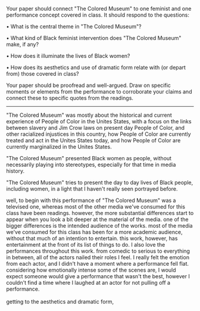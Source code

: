 Your paper should connect "The Colored Museum" to one feminist and one performance concept covered in class. It should respond to the questions:

• What is the central theme in "The Colored Museum"?

• What kind of Black feminist intervention does "The Colored Museum" make, if any?

• How does it illuminate the lives of Black women?

• How does its aesthetics and use of dramatic form relate with (or depart from) those covered in class?

Your paper should be proofread and well-argued. Draw on specific moments or elements from the performance to corroborate your claims and connect these to specific quotes from the readings.
<!--  -->
<!--  -->
<!--  -->
<!--  -->
<!--  -->
<!--  -->
<!--  -->
<!--  -->
<!--  -->
<!--  -->
<!--  -->
<!--  -->
<!--  -->
---
<!--
connect "The Colored Museum" to one feminist and one performance concept covered in class.
-->
<!--  -->
<!--  -->
<!--  -->
<p>
<!-- What is the central theme in "The Colored Museum"? -->
"The Colored Museum" was mostly about the historical and current experience of People of Color in the Unites States, with a focus on

<!-- 1 --> the links between slavery and Jim Crow laws on present day People of Color, and other racialized injustices in this country,

<!-- 2 --> how People of Color are currently treated and act in the Unites States today,

<!-- 3 --> and how People of Color are currently marginalized in the Unites States.
<!--  -->
<!--  -->
<!--  -->
<!--  -->
<!--  -->
<!--  -->
<!--  -->
<!--  -->
<!--  -->
</p>
<p>
<!--  -->
<!-- What kind of Black feminist intervention does "The Colored Museum" make, if any? -->
<!-- these are the feminist strategies -->
<!-- Polyphony; Non linearity; Multiple truths; Non hierarchical relationships -->
<!--  -->
"The Colored Museum" presented Black women as people, without necessarily playing into stereotypes, especially for that time in media history.
<!--  -->
<!-- add more obvi -->
<!--  -->
<!--  -->
<!--  -->
<!--  -->
<!--  -->
<!--  -->
<!--  -->
</p>
<p>
<!--  -->
<!--  -->
<!--  -->
<!-- How does it illuminate the lives of Black women? -->
<!-- these are the feminist strategies -->
<!-- Polyphony; Non linearity; Multiple truths; Non hierarchical relationships -->
"The Colored Museum" tries to present the day to day lives of Black people, including women, in a light that I haven't really seen portrayed before.
<!--  -->
</p>
<!--  -->
<!--  -->
<!--  -->
<p>
<!-- How does its aesthetics and use of dramatic form relate with (or depart from) those covered in class? -->
<!-- this part is supposed to be about stuff like the jazz aesthetic, movement, color, etc -->
<!-- One feminist and one performance concept Black Feminist Thought has bulk of info needed fem not everyone in this bridge called my back; not everyone is Black in it there is a moment asks about Black fem specifically; you can find outside sources -->
<!-- these are the feminist strategies -->
<!-- Polyphony; Non linearity; Multiple truths; Non hierarchical relationships -->
<!-- you need to go thru and make it to where you don't need the questions there for it to make sense -->
<!--  -->
well, to begin with this performance of "The Colored Museum" was a televised one, whereas most of the other media we've consumed for this class have been readings. however, the more substantial differences start to appear when you look a bit deeper at the material of the media.
<!--  -->
one of the bigger differences is the intended audience of the works. most of the media we've consumed for this class has been for a more academic audience, without that much of an intention to entertain. this work, however, has entertainment at the front of its list of things to do.
<!--  -->
I also love the performances throughout this work. from comedic to serious to everything in between, all of the actors nailed their roles I feel. I really felt the emotion from each actor, and I didn't have a moment where a performance fell flat. considering how emotionally intense some of the scenes are, I would expect someone would give a performance that wasn't the best, however I couldn't find a time where I laughed at an actor for not pulling off a performance.
<!--  -->
<br><br>
getting to the aesthetics and dramatic form,
<!--  -->
<!--  -->
<!--  -->
<!--  -->
<!--  -->
<!--  -->
</p>
<!--  -->
<!--  -->
<!--  -->
<!--  -->
<!--  -->
<!--  -->
<!--  -->
<!--
Abbreviation Key
u.s  = Unites States
poc = People of Color
jc = Jim Crow
tcm = "The Colored Museum"
blk = Black
fem = feminism
bft = *Black Feminist Thought
bf = Black Feminism
---
didn't = didn't
wasn't = wasn't
couldnt = couldn't
wouldnt = wouldn't
im = I'm
i = I
weve = we've
ive - I've
-->
